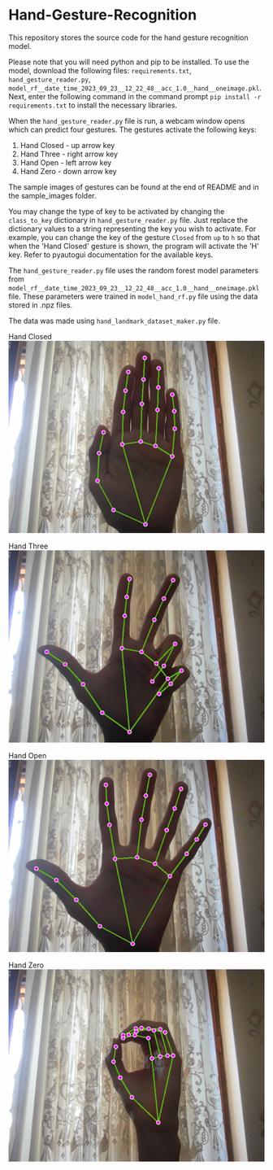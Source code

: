 # Hand-Gesture-Recognition

This repository stores the source code for the hand gesture recognition model.

Please note that you will need python and pip to be installed.
To use the model, download the following files: `requirements.txt`, `hand_gesture_reader.py`, `model_rf__date_time_2023_09_23__12_22_48__acc_1.0__hand__oneimage.pkl`.
Next, enter the following command in the command prompt `pip install -r requirements.txt` to install the necessary libraries.

When the `hand_gesture_reader.py` file is run, a webcam window opens which can predict four gestures.
The gestures activate the following keys:
1. Hand Closed - up arrow key
2. Hand Three - right arrow key
3. Hand Open - left arrow key
4. Hand Zero - down arrow key

The sample images of gestures can be found at the end of README and in the sample_images folder.

You may change the type of key to be activated by changing the `class_to_key` dictionary in `hand_gesture_reader.py` file. Just replace the dictionary values to a string representing the key you wish to activate. For example, you can change the key of the gesture `Closed` from `up` to `h` so that when the 'Hand Closed' gesture is shown, the program will activate the 'H' key. Refer to pyautogui documentation for the available keys.

The `hand_gesture_reader.py` file uses the random forest model parameters from `model_rf__date_time_2023_09_23__12_22_48__acc_1.0__hand__oneimage.pkl` file. These parameters were trained in `model_hand_rf.py` file using the data stored in .npz files.

The data was made using `hand_landmark_dataset_maker.py` file.




Hand Closed
<img src='sample_images/Hand Closed.jpg'/>


Hand Three
<img src='sample_images/Hand Three.jpg'/>


Hand Open
<img src='sample_images/Hand Open.jpg'/>


Hand Zero
<img src='sample_images/Hand Zero.jpg'/>
